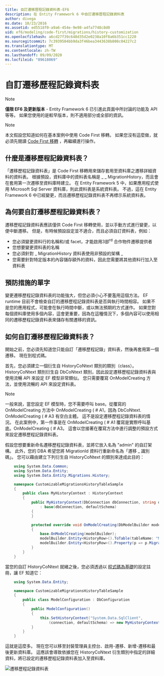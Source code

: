 ```yaml
---
title: 自訂遷移歷程記錄資料表-EF6
description: 在 Entity Framework 6 中自訂遷移歷程記錄資料表
author: divega
ms.date: 10/23/2016
ms.assetid: ed5518f0-a9a6-454e-9e98-a4fa7748c8d0
uid: ef6/modeling/code-first/migrations/history-customization
ms.openlocfilehash: a6cd27f39c648d35d2e0238a10f8a6b351cc1220
ms.sourcegitcommit: 7c3939504bb9da3f46bea3443638b808c04227c2
ms.translationtype: MT
ms.contentlocale: zh-TW
ms.lasthandoff: 09/09/2020
ms.locfileid: "89618069"
---
```

# <a name="customizing-the-migrations-history-table"></a>自訂遷移歷程記錄資料表
> [!NOTE]
> **僅限 EF6 及更新版本** - Entity Framework 6 已引進此頁面中所討論的功能及 API 等等。 如果您使用的是較早版本，則不適用部分或全部的資訊。

> [!NOTE]
> 本文假設您知道如何在基本案例中使用 Code First 移轉。 如果您沒有這麼做，就必須先閱讀 [Code First 移轉](xref:ef6/modeling/code-first/migrations/index) ，再繼續進行操作。

## <a name="what-is-migrations-history-table"></a>什麼是遷移歷程記錄資料表？

「遷移歷程記錄資料表」是 Code First 移轉用來儲存套用至資料庫之遷移詳細資料的資料表。 根據預設，資料庫中的資料表名稱是 \_ \_ MigrationHistory，而且會在套用第一次遷移至資料庫時建立。 在 Entity Framework 5 中，如果應用程式使用 Microsoft Sql Server 資料庫，則此資料表是系統資料表。 不過，這在 Entity Framework 6 中已經變更，而且遷移歷程記錄資料表不再標示系統資料表。

## <a name="why-customize-migrations-history-table"></a>為何要自訂遷移歷程記錄資料表？

遷移歷程記錄資料表應該僅供 Code First 移轉使用，並以手動方式進行變更，以便中斷遷移。 但是，有時候預設設定並不適合，而且必須自訂資料表，例如：

-   您必須變更資料行的名稱和/或 facet，才能啟用3部<sup>rd</sup> 合作物件遷移提供者
-   您想要變更資料表的名稱
-   您必須針對 \_ MigrationHistory 資料表使用非預設的架構 \_
-   您需要針對特定版本的內容儲存額外的資料，因此您需要將其他資料行加入至資料表

## <a name="words-of-precaution"></a>預防措施的單字

變更遷移歷程記錄資料表的功能強大，但您必須小心不要濫用這個方法。 EF runtime 目前不會檢查自訂的遷移歷程記錄資料表是否與執行時間相容。 如果不是您的應用程式，可能會在執行時間中斷，或以無法預期的方式運作。 如果您對每個資料庫使用多個內容，這會更重要，因為在這種情況下，多個內容可以使用相同的遷移歷程記錄資料表來儲存有關遷移的資訊。

## <a name="how-to-customize-migrations-history-table"></a>如何自訂遷移歷程記錄資料表？

開始之前，您必須先知道您只能自訂「遷移歷程記錄」資料表，然後再套用第一個遷移。 現在到程式碼。

首先，您必須建立一個衍生自 HistoryCoNtext 類別的類別（class）。 HistoryCoNtext 類別衍生自 DbCoNtext 類別，因此設定遷移歷程記錄資料表與使用流暢 API 來設定 EF 模型非常類似。 您只需要覆寫 OnModelCreating 方法，並使用流暢的 API 來設定資料表。

>[!NOTE]
> 一般來說，當您設定 EF 模型時，您不需要呼叫 base。從覆寫的 OnModelCreating 方法中 OnModelCreating ( # A1，因為 DbCoNtext. OnModelCreating ( # A3 有空白主體。 這不是設定遷移歷程記錄資料表的情況。 在此案例中，第一件事是在 OnModelCreating ( # A1 覆寫是實際呼叫基底。OnModelCreating ( # A3。 這會以您接著在覆寫方法中進行調整的預設方式來設定遷移歷程記錄資料表。

假設您想要重新命名遷移歷程記錄資料表，並將它放入名為 "admin" 的自訂架構。 此外，您的 DBA 希望您將 MigrationId 資料行重新命名為「遷移 \_ 識別碼」。 您可以藉由建立下列衍生自 HistoryCoNtext 的類別來達成此目的：

``` csharp
    using System.Data.Common;
    using System.Data.Entity;
    using System.Data.Entity.Migrations.History;

    namespace CustomizableMigrationsHistoryTableSample
    {
        public class MyHistoryContext : HistoryContext
        {
            public MyHistoryContext(DbConnection dbConnection, string defaultSchema)
                : base(dbConnection, defaultSchema)
            {
            }

            protected override void OnModelCreating(DbModelBuilder modelBuilder)
            {
                base.OnModelCreating(modelBuilder);
                modelBuilder.Entity<HistoryRow>().ToTable(tableName: "MigrationHistory", schemaName: "admin");
                modelBuilder.Entity<HistoryRow>().Property(p => p.MigrationId).HasColumnName("Migration_ID");
            }
        }
    }
```

當您的自訂 HistoryCoNtext 就緒之後，您必須透過以 [程式碼為基礎](https://msdn.com/data/jj680699)的設定註冊，讓 EF 知道它：

``` csharp
    using System.Data.Entity;

    namespace CustomizableMigrationsHistoryTableSample
    {
        public class ModelConfiguration : DbConfiguration
        {
            public ModelConfiguration()
            {
                this.SetHistoryContext("System.Data.SqlClient",
                    (connection, defaultSchema) => new MyHistoryContext(connection, defaultSchema));
            }
        }
    }
```

這就是這麼多。 現在您可以移至封裝管理員主控台、啟用-遷移、新增-遷移和最後更新資料庫。 這應該會導致依據您在 HistoryCoNtext 衍生類別中指定的詳細資料，將已設定的遷移歷程記錄資料表加入至資料庫。

![遷移歷程記錄資料表](~/ef6/media/database.png)
